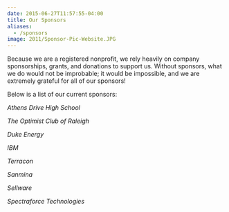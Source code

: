 ```yaml
---
date: 2015-06-27T11:57:55-04:00
title: Our Sponsors
aliases:
  - /sponsors
image: 2011/Sponsor-Pic-Website.JPG
---
```


Because we are a registered nonprofit, we rely heavily on company sponsorships, grants, and donations to support us. Without sponsors, what we do would not be improbable; it would be impossible, and we are extremely grateful for all of our sponsors!

Below is a list of our current sponsors:

*Athens Drive High School*

*The Optimist Club of Raleigh*

*Duke Energy*

*IBM*

*Terracon*

*Sanmina*

*Sellware*

*Spectraforce Technologies*
